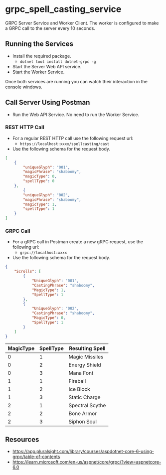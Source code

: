 # grpc_spell_casting_service

GRPC Server Service and Worker Client.  The worker is configured to make a GRPC call to the server every 10 seconds.  

## Running the Services

- Install the required package.
  - `dotnet tool install dotnet-grpc -g`
- Start the Server Web API service.  
- Start the Worker Service.

Once both services are running you can watch their interaction in the console windows.

## Call Server Using Postman

- Run the Web API Service. No need to run the Worker Service.

### REST HTTP Call

- For a regular REST HTTP call use the following request url:
  - `https://localhost:xxxx/spellcasting/cast`
- Use the following schema for the request body.

```json
[
    {
        "uniqueGlyph": "001",
        "magicPhrase": "shaboomy",
        "magicType": 0,
        "spellType": 0
    },
        {
        "uniqueGlyph": "002",
        "magicPhrase": "shaboomy",
        "magicType": 1,
        "spellType": 1
    }
]
```

### GRPC Call

- For a gRPC call in Postman create a new gRPC request, use the following url:
  - `grpc://localhost:xxxx`
- Use the following schema for the request body.

```json
{
    "Scrolls": [
        {
            "UniqueGlyph": "001",
            "CastingPhrase": "shaboomy",
            "MagicType": 1,
            "SpellType": 1
        },
        {
            "UniqueGlyph": "002",
            "CastingPhrase": "shaboomy",
            "MagicType": 0,
            "SpellType": 1
        }
    ]
}
```

| MagicType | SpellType | Resulting Spell |
|-----------|-----------|-----------------|
|0          |1          |Magic Missiles    |
|0          |2          |Energy Shield    |
|0          |3          |Mana Font        |
|1          |1          |Fireball         |
|1          |2          |Ice Block        |
|1          |3          |Static Charge    |
|2          |1          |Spectral Scythe  |
|2          |2          |Bone Armor       |
|2          |3          |Siphon Soul      |

## Resources
- https://app.pluralsight.com/library/courses/aspdotnet-core-6-using-grpc/table-of-contents
- https://learn.microsoft.com/en-us/aspnet/core/grpc/?view=aspnetcore-6.0